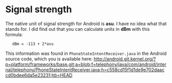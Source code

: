 # Signal strength #

The native unit of signal strength for Android is **asu**. I have no idea what that stands for. I did find out that you can calculate units in **dBm** with this formula:
```
   dBm = -113 + 2*asu
```
This information was found in `PhoneStateIntentReceiver.java` in the Android source code, which you is available here: http://android.git.kernel.org/?p=platform/frameworks/base.git;a=blob;f=telephony/java/com/android/internal/telephony/PhoneStateIntentReceiver.java;h=c558cd15f1d1de9e702daaccd0bdee6da5e23231;hb=HEAD